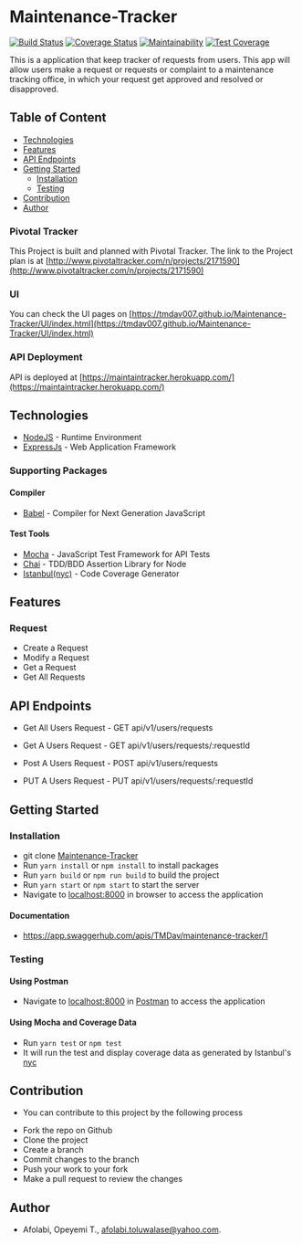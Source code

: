 # Maintenance-Tracker

[![Build Status](https://travis-ci.org/TMDav007/Maintenance-Tracker.svg?branch=develop)](https://travis-ci.org/TMDav007/Maintenance-Tracker)
[![Coverage Status](https://coveralls.io/repos/github/TMDav007/Maintenance-Tracker/badge.svg?branch=develop)](https://coveralls.io/github/TMDav007/Maintenance-Tracker?branch=develop)
[![Maintainability](https://api.codeclimate.com/v1/badges/a9188a28f88a1705ed64/maintainability)](https://codeclimate.com/github/TMDav007/Maintenance-Tracker/maintainability)
[![Test Coverage](https://api.codeclimate.com/v1/badges/a9188a28f88a1705ed64/test_coverage)](https://codeclimate.com/github/TMDav007/Maintenance-Tracker/test_coverage)

This is a application that keep tracker of requests from users. This app will allow users make a request or requests or complaint to a maintenance tracking office, in which your request get approved and resolved or disapproved.

## Table of Content
* [Technologies](#technologies)
* [Features](#features)
* [API Endpoints](#api-endpoints)
* [Getting Started](#getting-started)
   * [Installation](#installation)
   * [Testing](#testing) 
* [Contribution](#contribution)
* [Author](#author)


### Pivotal Tracker
This Project is built and planned with Pivotal Tracker.
The link to the Project plan is at [http://www.pivotaltracker.com/n/projects/2171590](http://www.pivotaltracker.com/n/projects/2171590)

### UI
You can check the UI pages on [https://tmdav007.github.io/Maintenance-Tracker/UI/index.html](https://tmdav007.github.io/Maintenance-Tracker/UI/index.html)

### API Deployment
API is deployed at [https://maintaintracker.herokuapp.com/](https://maintaintracker.herokuapp.com/)


## Technologies

* [NodeJS](https://nodejs.org/) - Runtime Environment
* [ExpressJs](https://expressjs.com/) - Web Application Framework

### Supporting Packages

#### Compiler

* [Babel](https://eslint.org/) - Compiler for Next Generation JavaScript

#### Test Tools

* [Mocha](https://mochajs.org/) - JavaScript Test Framework for API Tests
* [Chai](http://chaijs.com/) - TDD/BDD Assertion Library for Node
* [Istanbul(nyc)](https://istanbul.js.org/) - Code Coverage Generator

## Features

### Request
* Create a Request
* Modify a Request
* Get a Request
* Get All Requests

## API Endpoints

* Get All Users Request - GET api/v1/users/requests 

* Get A Users Request - GET api/v1/users/requests/:requestId

* Post A Users Request - POST api/v1/users/requests

* PUT A Users Request - PUT api/v1/users/requests/:requestId


## Getting Started

### Installation

* git clone
  [Maintenance-Tracker](https://github.com/TMDav007/Maintenance-Tracker.git)
* Run `yarn install` or `npm install` to install packages
* Run `yarn build` or `npm run build` to build the project
* Run `yarn start` or `npm start` to start the server
* Navigate to [localhost:8000](http://localhost:8000/) in browser to access the
  application
  
 
#### Documentation
- https://app.swaggerhub.com/apis/TMDav/maintenance-tracker/1

### Testing

#### Using Postman

* Navigate to [localhost:8000](http://localhost:8000/) in
  [Postman](https://getpostman.com/) to access the application

#### Using Mocha and Coverage Data
* Run `yarn test` or `npm test`
* It will run the test and display coverage data as generated by
  Istanbul's [nyc](https://github.com/istanbuljs/nyc)
  
## Contribution
* You can contribute to this project by the following process
- Fork the repo on Github
- Clone the project
- Create a branch
- Commit changes to the branch
- Push your work to your fork
- Make a pull request to review the changes

## Author
 - Afolabi, Opeyemi T., afolabi.toluwalase@yahoo.com.
